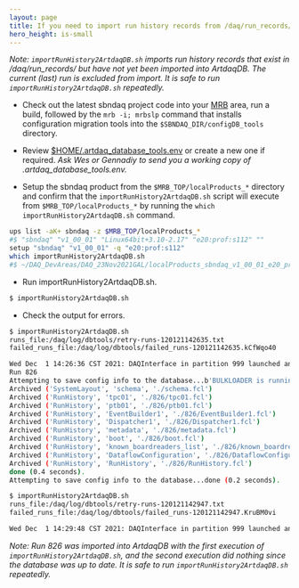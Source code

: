 ```yaml
---
layout: page
title: If you need to import run history records from /daq/run_records/ into ArtdaqDB, you may follow the procedure, as described below.
hero_height: is-small
---
```


_Note: ```importRunHistory2ArtdaqDB.sh``` imports run history records that exist in /daq/run_records/ but have not yet been imported into ArtdaqDB. The current (last) run is excluded from import. It is safe to run ```importRunHistory2ArtdaqDB.sh``` repeatedly._

* Check out the latest sbndaq project code into your [MRB](https://sbnsoftware.github.io/sbn_online_wiki/Installation) area, run a build, followed by the ```mrb -i; mrbslp``` command that installs configuration migration tools into the ```$SBNDAQ_DIR/configDB_tools``` directory.

* Review [$HOME/.artdaq_database_tools.env](https://github.com/SBNSoftware/sbndaq/blob/feature/dbtools/configDB_tools/config/artdaq_database_tools.env.example) or create a new one if required. _Ask Wes or Gennadiy to send you a working copy of .artdaq_database_tools.env._
 

* Setup the sbndaq product from the ```$MRB_TOP/localProducts_*``` directory and confirm that the ```importRunHistory2ArtdaqDB.sh``` script will execute from ```$MRB_TOP/localProducts_*```  by running the ```which importRunHistory2ArtdaqDB.sh``` command.

```bash
ups list -aK+ sbndaq -z $MRB_TOP/localProducts_*
#$ "sbndaq" "v1_00_01" "Linux64bit+3.10-2.17" "e20:prof:s112" ""
setup "sbndaq" "v1_00_01" -q "e20:prof:s112"
which importRunHistory2ArtdaqDB.sh
#$ ~/DAQ_DevAreas/DAQ_23Nov2021GAL/localProducts_sbndaq_v1_00_01_e20_prof_s112/sbndaq/v1_00_01/configDB_tools/xfer_run_history.sh
```

* Run importRunHistory2ArtdaqDB.sh.

```bash
$ importRunHistory2ArtdaqDB.sh
```

* Check the output for errors.

```bash
$ importRunHistory2ArtdaqDB.sh
runs_file:/daq/log/dbtools/retry-runs-120121142635.txt
failed_runs_file:/daq/log/dbtools/failed_runs-120121142635.kCfWqo40

Wed Dec  1 14:26:36 CST 2021: DAQInterface in partition 999 launched and now in "stopped" state, listening on port 6659
Run 826
Attempting to save config info to the database...b'BULKLOADER is running on sbnd-gateway02 and ARTDAQ_DATABASE_URI=mongodb://sbnd-db01.fnal.gov:28058,sbnd-db02.fnal.gov:28058,mongodb-p02.fnal.gov:27018/sbnd_db_archive?replicaSet=sbnddaqprd\nLoaded 10 files with 8 threads in 162 msecs.\nAvarage file load time is 129 msecs.'
Archived ('SystemLayout', 'schema', './schema.fcl')
Archived ('RunHistory', 'tpc01', './826/tpc01.fcl')
Archived ('RunHistory', 'ptb01', './826/ptb01.fcl')
Archived ('RunHistory', 'EventBuilder1', './826/EventBuilder1.fcl')
Archived ('RunHistory', 'Dispatcher1', './826/Dispatcher1.fcl')
Archived ('RunHistory', 'metadata', './826/metadata.fcl')
Archived ('RunHistory', 'boot', './826/boot.fcl')
Archived ('RunHistory', 'known_boardreaders_list', './826/known_boardreaders_list.fcl')
Archived ('RunHistory', 'DataflowConfiguration', './826/DataflowConfiguration.fcl')
Archived ('RunHistory', 'RunHistory', './826/RunHistory.fcl')
done (0.4 seconds).
Attempting to save config info to the database...done (0.2 seconds).
```

```bash
$ importRunHistory2ArtdaqDB.sh
runs_file:/daq/log/dbtools/retry-runs-120121142947.txt
failed_runs_file:/daq/log/dbtools/failed_runs-120121142947.KruBM0vi

Wed Dec  1 14:29:48 CST 2021: DAQInterface in partition 999 launched and now in "stopped" state, listening on port 6659
```

_Note: Run 826 was imported into ArtdaqDB with the first execution of ```importRunHistory2ArtdaqDB.sh```, and the second execution did nothing since the database was up to date. It is safe to run ```importRunHistory2ArtdaqDB.sh``` repeatedly._
